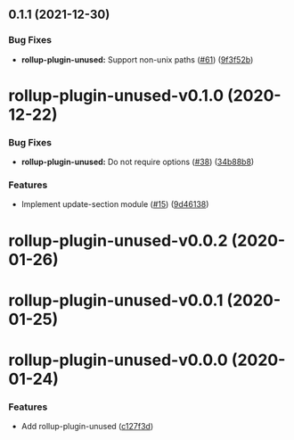 <a name="0.1.1"></a>
## 0.1.1 (2021-12-30)


### Bug Fixes

* **rollup-plugin-unused:** Support non-unix paths ([#61](https://github.com/ls-age/devtools/issues/61)) ([9f3f52b](https://github.com/ls-age/devtools/commits/9f3f52b))




<a name="rollup-plugin-unused-v0.1.0"></a>
# rollup-plugin-unused-v0.1.0 (2020-12-22)


### Bug Fixes

* **rollup-plugin-unused:** Do not require options ([#38](https://github.com/ls-age/devtools/issues/38)) ([34b88b8](https://github.com/ls-age/devtools/commits/34b88b8))


### Features

* Implement update-section module ([#15](https://github.com/ls-age/devtools/issues/15)) ([9d46138](https://github.com/ls-age/devtools/commits/9d46138))




<a name="rollup-plugin-unused-v0.0.2"></a>
# rollup-plugin-unused-v0.0.2 (2020-01-26)




<a name="rollup-plugin-unused-v0.0.1"></a>
# rollup-plugin-unused-v0.0.1 (2020-01-25)




<a name="rollup-plugin-unused-v0.0.0"></a>
# rollup-plugin-unused-v0.0.0 (2020-01-24)


### Features

* Add rollup-plugin-unused ([c127f3d](https://github.com/ls-age/devtools/commits/c127f3d))




